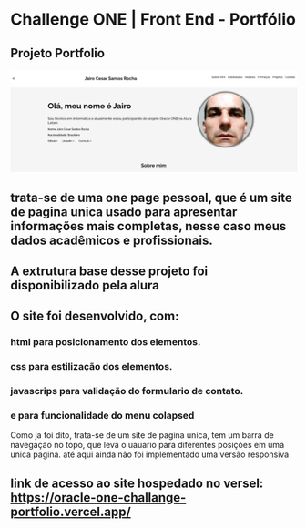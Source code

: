 # Challenge ONE | Front End - Portfólio

## Projeto Portfolio


<p align="center" >
     <img width="600" heigth="600" src="https://github.com/Jairo-GitHub-Principal/Oracle_One_Challange_portfolio/blob/master/assets/img_readm_git.png?raw=true">
</p>

## trata-se de uma one page pessoal, que é um site de pagina unica usado para apresentar informações mais completas, nesse caso meus dados acadêmicos e profissionais.

## A extrutura base desse projeto foi disponibilizado pela alura

## O site foi desenvolvido, com:
### html para posicionamento dos elementos.
### css para estilização dos elementos.
### javascrips para validação do formulario de contato.
### e para funcionalidade do menu colapsed


Como ja foi dito, trata-se de um site de pagina unica, tem um barra de navegação no topo, que leva o uauario para diferentes posições em uma unica pagina.
até aqui ainda não foi implementado uma versão responsiva

## link de acesso ao site hospedado no versel: https://oracle-one-challange-portfolio.vercel.app/





